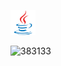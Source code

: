 <p align="left"> <a href="https://www.java.com" target="_blank"> <img src="https://raw.githubusercontent.com/devicons/devicon/master/icons/java/java-original.svg" alt="java" width="40" height="40"/> </a> </p>

![383133](https://user-images.githubusercontent.com/59316805/111807614-b46fce00-8905-11eb-9d48-10e26673f399.jpg)

